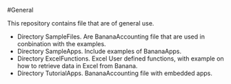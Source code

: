 #General 

This repository contains file that are of general use.


* Directory SampleFiles. Are BananaAccounting file that are used in conbination with the examples. 
* Directory SampleApps. Include examples of BananaApps.
* Directory ExcelFunctions. Excel User defined functions, with example on how to retrieve data in Excel from Banana.
* Directory TutorialApps. BananaAccounting file with embedded apps.



